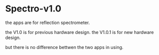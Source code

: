 # Spectro-v1.0

the apps are for reflection spectrometer.

the V1.0 is for previous hardware design.
the V1.0.1 is for new hardware design.

but there is no difference bettwen the two apps in using.
